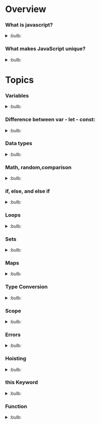 # Overview

### What is javascript?
<details>
  <summary>:bulb:</summary>
    JavaScript, often abbreviated JS, is a programming language that is one of the core technologies of the World Wide Web, alongside HTML and CSS. As of 2022, 98% of websites use JavaScript on the client side for web page behavior, often incorporating third-party libraries.
</details>

### What makes JavaScript unique?
<details>
  <summary>:bulb:</summary>
    <li>Full integration with HTML/CSS.</li>
    <li>Simple things are done simply.</li>
    <li>Supported by all major browsers and enabled by default.</li>
</details>

# Topics

### Variables
<details>
  <summary>:bulb:</summary>
  A variable is a “named storage” for data. We can use variables to store goodies, visitors, and other data.

```JS
let message;
message = 'Hello!';

alert(message); // shows the variable content
```
</details>

### Difference between var - let - const:

<details>
  <summary>:bulb:</summary>

Props | var | let | const
------------ | ------------- | ------------ | ------------
Scope | Variables declared with var are in the function scope.(var variables are only accessible in the function scope) | Variables declared as let are in the block scope (let variables are only accessible within the block they are declared) | Variables declared as const are in the block scope(const variables under the block was accessible, but when you try to access x outside that block, you will get an error)
Hoisting (Hoisting means that you can define a variable before its declaration.) | Allowed | Not allowed | Not allowed
Reassign the value | Allowed | Allowed | Not allowed 
Redeclaration of the variable | Allowed | Not allowed | Not allowed

</details>

### Data types

<details>
  <summary>:bulb:</summary>


#### <li> Strings </li>
A string (or a text string) is a series of characters like "John Doe".
Strings are written with quotes. You can use single or double quotes.

``` JS
let carName1 = "Volvo XC60";   // Using double quotes
let carName2 = 'Volvo XC60';   // Using single quotes
```
``` JS
let answer1 = "It's alright";
let answer2 = "He is called 'Johnny'";
let answer3 = "He is called Johnny"";
```
#### <li> String Methods </li>

 ``` JS
<li>Length</li>
<!DOCTYPE html>
<head>
    <meta charset="UTF-8">
    <meta http-equiv="X-UA-Compatible" content="IE=edge">
    <meta name="viewport" content="width=device-width, initial-scale=1.0">
    <title>Javascript</title>
</head>
<html>
<body>
<h1>Strings</h1>

<p>The length property returns the length of a string:</p>

<p id="demo"></p>

<script>
let text = "ABCDEFGHIJKLMNOPQRSTUVWXYZ";
document.getElementById("demo").innerHTML = text.length;
</script>

</body>
</html>

```
![image](https://user-images.githubusercontent.com/75599178/177744213-023f7ead-8ee4-4a2f-9410-03ee6c0c60f0.png)

#### <li>Extracting String Parts</li>
There are 3 methods for extracting a part of a string:

slice(start, end)
substring(start, end)
substr(start, length)

#### <li>Slice()</li>
<li>slice() extracts a part of a string and returns the extracted part in a new string.</li>
<li>The method takes 2 parameters: the start position, and the end position (end not included).</li>

``` JS
<!DOCTYPE html>
<html>
<body>

<h2>JavaScript String Methods</h2>

<p>The slice() method extract a part of a string
and returns the extracted parts in a new string:</p>

<p id="demo"></p>

<script>
let str = "Apple, Banana, Kiwi";
document.getElementById("demo").innerHTML = str.slice(7,13); 
</script>

</body>
</html>

```
![image](https://user-images.githubusercontent.com/75599178/177770021-8aff74be-dd26-4419-a97a-dbf074fdf994.png)

<li>If a parameter is negative, the position is counted from the end of the string.</li>

``` JS
<!DOCTYPE html>
<html>
<body>

<h2>JavaScript String Methods</h2>

<p>The slice() method extract a part of a string
and returns the extracted parts in a new string:</p>

<p id="demo"></p>

<script>
let str = "Apple, Banana, Kiwi";
document.getElementById("demo").innerHTML = str.slice(-12,-6);
</script>

</body>
</html>

```
![image](https://user-images.githubusercontent.com/75599178/177770851-47a65955-0338-4536-a1f8-948ecb6e4569.png)

<li>If you omit the second parameter, the method will slice out the rest of the string.</li>

``` JS
<!DOCTYPE html>
<html>
<body>

<h2>JavaScript String Methods</h2>

<p>The slice() method extract a part of a string
and returns the extracted parts in a new string:</p>

<p id="demo"></p>

<script>
let str = "Apple, Banana, Kiwi";
document.getElementById("demo").innerHTML = str.slice(7);
</script>

</body>
</html>

```
![image](https://user-images.githubusercontent.com/75599178/177771563-d2efacc4-49b8-4d5e-b9b7-998b51c84013.png)

#### <li>substr()</li>
<li>substr() is similar to slice().</li>
<li>The difference is that the second parameter specifies the length of the extracted part.</li>

``` JS
<!DOCTYPE html>
<html>
<body>

<h2>JavaScript String Methods</h2>

<p>The substr() method extract a part of a string
and returns the extracted parts in a new string:</p>

<p id="demo"></p>

<script>
let str = "Apple, Banana, Kiwi";
document.getElementById("demo").innerHTML = str.substr(7,6);
</script>

</body>
</html>

```
![image](https://user-images.githubusercontent.com/75599178/177947955-f1a22229-15c1-41d3-90c9-76ffa1eac2d3.png)

#### <li>Replacing String Content</li>

<li>The replace() method does not change the string it is called on.</li>
<li>The replace() method returns a new string.</li>
<li>he replace() method replaces only the first match</li>

``` JS
<!DOCTYPE html>
<html>
<body>

<h2>JavaScript String Methods</h2>

<p>Replace "Microsoft" with "W3Schools" in the paragraph below:</p>

<button onclick="myFunction()">Try it</button>

<p id="demo">Please visit Microsoft and Microsoft!</p>

<script>
function myFunction() {
  let text = document.getElementById("demo").innerHTML; 
  document.getElementById("demo").innerHTML =
  text.replace("Microsoft","W3Schools");
}
</script>

</body>
</html>

```
![image](https://user-images.githubusercontent.com/75599178/177958396-ff5fcdc8-9c28-4017-a2f5-aaa2363415d9.png)

#### <li>Converting to Upper and Lower Case</li>

<li>A string is converted to upper case with toUpperCase()</li>
<li>A string is converted to lower case with toLowerCase()</li>

``` JS
<!-- Uppercase -->
<!DOCTYPE html>
<head>
    <meta charset="UTF-8">
    <meta http-equiv="X-UA-Compatible" content="IE=edge">
    <meta name="viewport" content="width=device-width, initial-scale=1.0">
    <title>Javascript</title>
</head>
<html>
<body>
<h1>Strings</h1>

<button onclick="myFunction()">Replace it</button>

<p id="upper">Can you open chrome browser?</p>

<script>
    function myFunction(){
        let text1 = document.getElementById("upper").innerHTML;
        document.getElementById("upper").innerHTML = text1.toUpperCase()
    }

</script>

</body>
</html>

```
![image](https://user-images.githubusercontent.com/75599178/177996365-1c632f90-340c-4746-99ff-41ff006ed46f.png)

``` JS
<!-- Smallcase -->
<!DOCTYPE html>
<head>
    <meta charset="UTF-8">
    <meta http-equiv="X-UA-Compatible" content="IE=edge">
    <meta name="viewport" content="width=device-width, initial-scale=1.0">
    <title>Javascript</title>
</head>
<html>
<body>
<h1>Strings</h1>

<button onclick="myFunction()">Replace it</button>

<p id="lower">Can you open chrome browser?</p>

<script>
    function myFunction(){
        let text1 = document.getElementById("lower").innerHTML;
        document.getElementById("lower").innerHTML = text1.toLowerCase()
    }

</script>

</body>
</html>

```
![image](https://user-images.githubusercontent.com/75599178/177996633-da81fef6-74ae-4044-8977-ee59ed79a33c.png)

> Strings are immutable: Strings cannot be changed, only replaced.

#### <li>concat</li>

<li>The concat() method can be used instead of the plus operator.</li>

``` JS
<!-- concat -->
<!DOCTYPE html>
<html>
<body>

<h2>JavaScript String Methods</h2>

<p>The concat() method joins two or more strings:</p>

<p id="demo"></p>

<script>
let text1 = "Hello";
let text2 = "World!";
let text3 = text1.concat(" ",text2);
document.getElementById("demo").innerHTML = text3;
</script>

</body>
</html>

```
![image](https://user-images.githubusercontent.com/75599178/177998979-03669755-e8ff-4493-8048-874ffc3f6575.png)

#### <li>trim</li>

<li>The trim() method removes whitespace from both sides of a string.</li>

``` JS
<!-- trim -->
<!DOCTYPE html>
<html>
<body>

<h1>JavaScript Strings</h1>
<h2>The trim() Method</h2>
<p>The trim() method removes whitespace from both sides of a string.</p>

<p id="demo"></p>

<script>
let text1 = "     Hello World!     ";
let text2 = text1.trim();

document.getElementById("demo").innerHTML =
"Length text1=" + text1.length + "<br>Length2 text2=" + text2.length;
</script>

</body>
</html>

```
![image](https://user-images.githubusercontent.com/75599178/178003016-aa3add38-af2a-4120-b5ea-42968bf0b864.png)

#### String Search Methods

<h4>JavaScript Search Methods</h4>
<li>String indexOf()</li>
<li>String lastIndexOf()</li>
<li>String startsWith()</li>
<li>String endsWith()</li>

#### <li>indexOf()</li>

<li>The indexOf() method returns the index of (the position of) the first occurrence of a specified text in a string</li>

``` JS
<!-- indexOf() -->
<!DOCTYPE html>
<html>
<body>

<h2>JavaScript String Methods</h2>

<p>The indexOf() method returns the position of the first occurrence of a specified text:</p>

<p id="demo"></p>

<script>
let str = "Please locate where 'locate' occurs!";
document.getElementById("demo").innerHTML = str.indexOf("locate");
</script>

</body>
</html>


```
![image](https://user-images.githubusercontent.com/75599178/178013526-7c5219d2-2c19-4fd4-9f28-1afe1054079a.png)

#### <li>search()</li>

<li>The search() method searches a string for a specified value and returns the position of the match</li>

``` JS
<!-- search() -->
<!DOCTYPE html>
<html>
<body>

<h2>JavaScript String Methods</h2>

<p>The search() method returns the position of the first occurrence of a specified text in a string:</p>

<p id="demo"></p>

<script>
let str = "Please locate where 'locate' occurs!";
document.getElementById("demo").innerHTML = str.search("locate");
</script>

</body>
</html>

```
![image](https://user-images.githubusercontent.com/75599178/178099923-0e2e8a0e-1e0c-4e99-9a37-8deb875cda63.png)

#### <li>match()</li>

<li>The match() method searches a string for a match against a regular expression, and returns the matches, as an Array object.</li>

``` JS
<!-- match() -->
<!DOCTYPE html>
<html>
<body>

<h2>JavaScript String Search</h2>

<p>Search a string for "ain":</p>

<p id="demo"></p>

<script>
let text = "The rain in SPAIN stays mainly in the plain"; 
document.getElementById("demo").innerHTML = text.match(/ain/g);
</script>

</body>
</html>

```
![image](https://user-images.githubusercontent.com/75599178/178100530-ec38c854-a564-485c-ae67-3066589f5822.png)

#### <li>includes()</li>

<li>The includes() method searches a string for a match against a regular expression, and returns the matches, as an Array object.</li>

``` JS
<!-- includes() -->
<!DOCTYPE html>
<html>
<body>

<h2>JavaScript String Search</h2>

<p>Check if a string includes "world":</p>

<p id="demo"></p>

<p>The includes() method is not supported in Internet Explorer.</p>

<script>
let text = "Hello world, welcome to the universe.";
document.getElementById("demo").innerHTML = text.includes("world");
</script>

</body>
</html>

```
![image](https://user-images.githubusercontent.com/75599178/178100706-8fd5ac68-a782-4dbd-8df5-c48fc88acb73.png)


#### <li> Numbers </li>
JavaScript has only one type of numbers.
Numbers can be written with, or without decimals.

``` JS
let x1 = 34.00;
let x2 = 34;
let x3 = 3.14;
```
``` JS
let y = 123e5;      // 12300000
let z = 123e-5;     // 0.00123
```

#### <li> Number Methods </li>

#### <li>toString()</li>

<li>The toString() method returns a number as a string.</li>
<li>All number methods can be used on any type of numbers (literals, variables, or expressions)</li>

``` JS
<!DOCTYPE html>
<html>
<body>

<h2>JavaScript Number Methods</h2>

<p>The toString() method converts a number to a string.</p>

<p id="demo"></p>

<script>
let x = 123;
document.getElementById("demo").innerHTML =
  x.toString() + "<br>" +
   (123).toString() + "<br>" +
   (100 + 23).toString();
</script>

</body>
</html>

```
![image](https://user-images.githubusercontent.com/75599178/178102220-11728681-6117-4fb7-8dc9-b99a3e9730ce.png)

#### <li>toExponential()</li>

<li>The toString() method returns a number as a string.</li>

``` JS
<!DOCTYPE html>
<html>
<body>

<h2>JavaScript Number Methods</h2>

<p>toExponential() returns a string, with a number rounded and written using exponential notation.</p>

<p>An optional parameter defines the number of digits behind the decimal point.</p>

<p id="demo"></p>

<script>
let x = 9.656;
document.getElementById("demo").innerHTML =
  x.toExponential() + "<br>" + 
  x.toExponential(2) + "<br>" + 
  x.toExponential(4) + "<br>" + 
  x.toExponential(6);
</script>

</body>
</html>

```
![image](https://user-images.githubusercontent.com/75599178/178102409-3926e4a9-18f8-4cc0-b7b3-764f4263283d.png)

#### <li>toFixed()</li>

<li>toFixed() returns a string, with the number written with a specified number of decimals</li>

``` JS
<!DOCTYPE html>
<html>
<body>

<h2>JavaScript Number Methods</h2>

<p>The toFixed() method rounds a number to a given number of digits.</p>
<p>For working with money, toFixed(2) is perfect.</p>

<p id="demo"></p>

<script>
let x = 9.656;
document.getElementById("demo").innerHTML =
  x.toFixed(0) + "<br>" +
  x.toFixed(2) + "<br>" +
  x.toFixed(4) + "<br>" +
  x.toFixed(6);
</script>

</body>
</html>

```
![image](https://user-images.githubusercontent.com/75599178/178102453-99205a98-f117-41e6-98ac-c57570474803.png)

#### <li>Converting Variables to Numbers</li>

<li>The Number() method</li>
<li>The parseInt() method</li>
<li>The parseFloat() method</li>

![image](https://user-images.githubusercontent.com/75599178/178102559-46a11067-da95-4728-9d35-1d689dd32538.png)

#### The Number() Method
> Example 1:

``` JS
<!DOCTYPE html>
<html>
<body>

<h2>JavaScript Global Methods</h2>

<p>The Number() method converts variables to numbers:</p>

<p id="demo"></p>

<script>
document.getElementById("demo").innerHTML = 
  Number(true) + "<br>" +
  Number(false) + "<br>" +
  Number("10") + "<br>" + 
  Number("  10") + "<br>" +
  Number("10  ") + "<br>" +
  Number(" 10  ") + "<br>" +
  Number("10.33") + "<br>" + 
  Number("10,33") + "<br>" +
  Number("10 33") + "<br>" +
  Number("John");
</script>

</body>
</html>

```
![image](https://user-images.githubusercontent.com/75599178/178103960-cb631550-2780-43ec-8702-88770bef40c3.png)

#### The parseInt() Method

> Example 2:

``` JS
<!DOCTYPE html>
<html>
<body>

<h2>JavaScript Global Functions</h2>
<h2>parseInt()</h2>
<p>The global JavaScript function parseInt() converts strings to numbers:</p>

<p id="demo"></p>

<script>
document.getElementById("demo").innerHTML = 
  parseInt("-10") + "<br>" +
  parseInt("-10.33") + "<br>" +
  parseInt("10") + "<br>" +
  parseInt("10.33") + "<br>" +
  parseInt("10 6") + "<br>" +  
  parseInt("10 years") + "<br>" +  
  parseInt("years 10");  
</script>

</body>
</html>

```
![image](https://user-images.githubusercontent.com/75599178/178104645-92ed9a00-b50c-4c41-8b35-7ab7078e060c.png)

#### The parseFloat() Method

> Example 3:

``` JS
<!DOCTYPE html>
<html>
<body>

<h2>JavaScript Global Methods</h2>

<p>The parseFloat() method converts strings to numbers:</p>

<p id="demo"></p>

<script>
document.getElementById("demo").innerHTML = 
  parseFloat("10") + "<br>" +
  parseFloat("10.33") + "<br>" +
  parseFloat("10 6") + "<br>" +  
  parseFloat("10 years") + "<br>" +
  parseFloat("years 10");    
</script>

</body>
</html>

```
![image](https://user-images.githubusercontent.com/75599178/178104751-a61651d9-9dee-478f-9d6f-e7bf12d091f8.png)

#### <li> Arrays </li>
JavaScript arrays are written with square brackets.
Array items are separated by commas.

``` JS
const cars = ["Saab","Volvo","BMW"]  // cars is array
```

#### Creating an Array
``` JS
<!DOCTYPE html>
<html>
<body>

<h2>JavaScript Arrays</h2>

<p id="demo"></p>

<script>
const cars = new Array("Saab", "Volvo", "BMW");
document.getElementById("demo").innerHTML = cars;
</script>

</body>
</html>

```
![image](https://user-images.githubusercontent.com/75599178/178105722-f016911f-133b-4ff3-8efe-3293ce1651bb.png)

#### Creating an Array
``` JS
<!DOCTYPE html>
<html>
<body>

<h2>JavaScript Arrays</h2>

<p id="demo"></p>

<script>
const cars = new Array("Saab", "Volvo", "BMW");
document.getElementById("demo").innerHTML = cars;
</script>

</body>
</html>

```


#### <li> Array Methods </li>

#### toString()

``` JS
<!DOCTYPE html>
<html>
<body>

<h2>JavaScript Array Methods</h2> 
<h2>toString()</h2>
<p>The toString() method returns an array as a comma separated string:</p>

<p id="demo"></p>

<script>
const fruits = ["Banana", "Orange", "Apple", "Mango"];
document.getElementById("demo").innerHTML = fruits.toString();
</script>

</body>
</html>

```
![image](https://user-images.githubusercontent.com/75599178/178266325-14f2375c-0b47-4634-893d-155d4dbf7f93.png)

#### join()

``` JS
<!DOCTYPE html>
<html>
<body>

<h2>JavaScript Array Methods</h2> 
<h2>join()</h2> 
<p>The join() method joins array elements into a string.</p>
<p>It this example we have used " * " as a separator between the elements:</p>

<p id="demo"></p>

<script>
const fruits = ["Banana", "Orange", "Apple", "Mango"];
document.getElementById("demo").innerHTML = fruits.join(" * ");
</script>

</body>
</html>

```
![image](https://user-images.githubusercontent.com/75599178/178271178-f3015e17-d06a-4e09-acd0-a61031418fb2.png)


#### pop()

<li>Popping items out of an array, or pushing items into an array.</li>

``` JS
<!DOCTYPE html>
<html>
<body>

<h2>JavaScript Array Methods</h2>
<h2>pop()</h2>
<p>The pop() method removes the last element from an array.</p>

<p id="demo1"></p>
<p id="demo2"></p>

<script>
const fruits = ["Banana", "Orange", "Apple", "Mango"];
document.getElementById("demo1").innerHTML = fruits;
fruits.pop();
document.getElementById("demo2").innerHTML = fruits;
</script>

</body>
</html>

```
![image](https://user-images.githubusercontent.com/75599178/178267408-2f52bea2-b76b-469a-aa5a-8240cd29f871.png)

#### push()

<li>The push() method adds a new element to an array (at the end)</li>

``` JS
<!DOCTYPE html>
<html>
<body>

<h2>JavaScript Array Methods</h2> 
<h2>push()</h2>
<p>The push() method appends a new element to an array:</p>

<p id="demo1"></p>
<p id="demo2"></p>

<script>
const fruits = ["Banana", "Orange", "Apple", "Mango"];
document.getElementById("demo1").innerHTML = fruits;
fruits.push("Kiwi");
document.getElementById("demo2").innerHTML = fruits;
</script>

</body>
</html>

```
![image](https://user-images.githubusercontent.com/75599178/178274531-3563124a-77e8-4493-8613-5f991a050278.png)

#### shift()

<li>The shift() method removes the first array element and "shifts" all other elements to a lower index.</li>

``` JS
<!DOCTYPE html>
<html>
<body>

<h2>JavaScript Array Methods</h2> 
<h2>shift()</h2>
<p>The shift() method removes the first element of an array (and "shifts" the other elements to the left):</p>

<p id="demo1"></p>
<p id="demo2"></p>

<script>
const fruits = ["Banana", "Orange", "Apple", "Mango"];
document.getElementById("demo1").innerHTML = fruits;
fruits.shift();
document.getElementById("demo2").innerHTML = fruits;
</script>

</body>
</html>

```
![image](https://user-images.githubusercontent.com/75599178/178275051-5657a144-e525-4fc6-b771-48078302c22e.png)


#### unshift()

<li>The unshift() method adds a new element to an array (at the beginning), and "unshifts" older elements</li>

``` JS
<!DOCTYPE html>
<html>
<body>

<h2>JavaScript Array Methods</h2> 
<h2>unshift()</h2>
<p>The unshift() method adds new elements to the beginning of an array:</p>

<p id="demo1"></p>
<p id="demo2"></p>

<script>
const fruits = ["Banana", "Orange", "Apple", "Mango"];
document.getElementById("demo1").innerHTML = fruits;
fruits.unshift("Lemon");
document.getElementById("demo2").innerHTML = fruits;
</script>

</body>
</html>

```
![image](https://user-images.githubusercontent.com/75599178/178276283-f786b1d4-3995-4fc9-b74d-cedc2780861a.png)

#### Array length

<li>The length property provides an easy way to append new elements to an array without using the push() method.</li>

``` JS
<!DOCTYPE html>
<html>
<body>

<h2>JavaScript Array Methods</h2>
<p>The length property provides an easy way to append new elements to an array without using the push() method:</p>

<p id="demo1"></p>
<p id="demo2"></p>

<script>
const fruits = ["Banana", "Orange", "Apple", "Mango"];
document.getElementById("demo1").innerHTML = fruits;
fruits[fruits.length] = "Kiwi";
document.getElementById("demo2").innerHTML = fruits;
</script>

</body>
</html>

```
![image](https://user-images.githubusercontent.com/75599178/178277027-0c29ecaf-8b2c-4126-9d6a-1cf0f3d0b2a5.png)

#### Array delete()

<li>The length property provides an easy way to append new elements to an array without using the push() method.</li>

``` JS
<!DOCTYPE html>
<html>
<body>

<h2>JavaScript Array Methods</h2>
<p>Deleting elements leaves undefined holes in an array:</p>

<p id="demo1"></p>
<p id="demo2"></p>

<script>
const fruits = ["Banana", "Orange", "Apple", "Mango"];

document.getElementById("demo1").innerHTML =
"The first fruit is: " + fruits[0];

delete fruits[0];

document.getElementById("demo2").innerHTML =
"The first fruit is: " + fruits[0];
</script>

</body>
</html>

```
![image](https://user-images.githubusercontent.com/75599178/178277619-80c52fbb-cc6b-4141-a2b6-338089ba6ba1.png)

#### Merging (Concatenating) Arrays

<li>The concat() method creates a new array by merging (concatenating) existing arrays</li>

``` JS
<!DOCTYPE html>
<html>
<body>

<h2>JavaScript Array Methods</h2>
<h2>concat()</h2>
<p>The concat() method merges (concatenates) arrays:</p>

<p id="demo"></p>

<script>
const myGirls = ["Cecilie", "Lone"];
const myBoys = ["Emil", "Tobias", "Linus"];
const myChildren = myGirls.concat(myBoys);

document.getElementById("demo").innerHTML = myChildren;
</script>

</body>
</html>

```
![image](https://user-images.githubusercontent.com/75599178/178277933-6f6ebfd8-400e-42a6-9047-d21071ee4676.png)

#### splice()

<li>The splice() method can be used to add new items to an array</li>

``` JS
<!DOCTYPE html>
<html>
<body>

<h2>JavaScript Array Methods</h2>
<h2>splice()</h2>

<p>The splice() method adds new elements to an array, and returns an array with the deleted elements (if any):</p>

<p id="demo1"></p>
<p id="demo2"></p>
<p id="demo3"></p>

<script>
const fruits = ["Banana", "Orange", "Apple", "Mango"];
document.getElementById("demo1").innerHTML = "Original Array:<br> " + fruits;
let removed = fruits.splice(2, 2, "Lemon", "Kiwi"); 
document.getElementById("demo2").innerHTML = "New Array:<br>" + fruits;
document.getElementById("demo3").innerHTML = "Removed Items:<br> " + removed; 
</script>

</body>
</html>

```
![image](https://user-images.githubusercontent.com/75599178/178326065-c44bb714-b222-42ab-b192-cbe094b65bad.png)

![image](https://user-images.githubusercontent.com/75599178/178325956-0a438e94-76d6-4561-87ff-98e92aeeb1b5.png)

#### slice()

<li>The slice() method slices out a piece of an array into a new array.</li>

``` JS
<!DOCTYPE html>
<html>
<body>

<h2>JavaScript Array Methods</h2>
<h2>slice()</h2>
<p>This example slices out a part of an array starting from array element 1 ("Orange"):</p>

<p id="demo"></p>

<script>
const fruits = ["Banana", "Orange", "Lemon", "Apple", "Mango"];
const citrus = fruits.slice(1);
document.getElementById("demo").innerHTML = fruits + "<br><br>" + citrus;
</script>

</body>
</html>

```
![image](https://user-images.githubusercontent.com/75599178/178326337-e214e5d4-2927-4232-97d8-31d11d611929.png)

#### sort()

<li>The sort() method sorts an array alphabetically</li>

``` JS
<!DOCTYPE html>
<html>
<body>

<h2>JavaScript Array Sort</h2>
<p>The sort() method sorts an array alphabetically:</p>

<p id="demo1"></p>
<p id="demo2"></p>

<script>
const fruits = ["Banana", "Orange", "Apple", "Mango"];
document.getElementById("demo1").innerHTML = fruits;

fruits.sort();
document.getElementById("demo2").innerHTML = fruits;
</script>

</body>
</html>

```
![image](https://user-images.githubusercontent.com/75599178/178327234-c87a6f44-410a-4aea-942e-cfc66178f4f5.png)

#### reverse()

<li>The reverse() method reverses the elements in an array.</li>

``` JS
<!DOCTYPE html>
<html>
<body>

<h2>JavaScript Array Sort Reverse</h2>

<p>The reverse() method reverses the elements in an array.</p>
<p>By combining sort() and reverse() you can sort an array in descending order:</p>

<p id="demo1"></p>
<p id="demo2"></p>

<script>
// Create and display an array:
const fruits = ["Banana", "Orange", "Apple", "Mango"];
document.getElementById("demo1").innerHTML = fruits;

// First sort the array
fruits.sort();

// Then reverse it:
fruits.reverse();

document.getElementById("demo2").innerHTML = fruits;
</script>

</body>
</html>


```
![image](https://user-images.githubusercontent.com/75599178/179484922-7ffe146f-d4b9-4375-9b73-219f4d3e5063.png)

#### Numeric Sort

<li>Ascending order</li>

``` JS
<!DOCTYPE html>
<html>
<body>

<h2>JavaScript Array Sort</h2>
<p>Sort the array in ascending order:</p>

<p id="demo1"></p>
<p id="demo2"></p>

<script>
const points = [40, 100, 1, 5, 25, 10];
document.getElementById("demo1").innerHTML = points;  

points.sort(function(a, b){return a - b});
document.getElementById("demo2").innerHTML = points;
</script>

</body>
</html>

```
![image](https://user-images.githubusercontent.com/75599178/178328161-6a60d477-c121-4837-8edd-b4779be5b2ba.png)

#### Numeric Sort

<li>Desscending order</li>

``` JS
<!DOCTYPE html>
<html>
<body>

<h2>JavaScript Array Sort</h2>
<p>Sort the array in descending order:</p>

<p id="demo1"></p>
<p id="demo2"></p>

<script>
const points = [40, 100, 1, 5, 25, 10];
document.getElementById("demo1").innerHTML = points;

points.sort(function(a, b){return b - a});
document.getElementById("demo2").innerHTML = points;
</script>

</body>
</html>

```
![image](https://user-images.githubusercontent.com/75599178/178328666-75b9f8ba-8574-4178-96e2-8da48a3c9925.png)

#### Sorting an Array in Random Order

<li>Sorting an Array in Random Order</li>

``` JS
<!DOCTYPE html>
<html>
<body>

<h2>JavaScript Array Sort</h2>
<p>Click the button (again and again) to sort the array in random order.</p>

<button onclick="myFunction()">Try it</button>
<p id="demo"></p>

<script>
const points = [40, 100, 1, 5, 25, 10];
document.getElementById("demo").innerHTML = points;  

function myFunction() {
  points.sort(function(a, b){return 0.5 - Math.random()});
  document.getElementById("demo").innerHTML = points;
}
</script>

</body>
</html>

```
![image](https://user-images.githubusercontent.com/75599178/178328937-19b7086b-4cf8-4682-ae15-34932cf68236.png)

#### <li>Date and Time</li>

#### <li>JavaScript new Date()</li>

``` JS
<!DOCTYPE html>
<html>
<body>

<h2>JavaScript new Date()</h2>
<p>Using new Date(milliseconds), creates a new date object as January 1, 1970, 00:00:00 Universal Time (UTC) plus the milliseconds:</p>

<p id="demo"></p>

<script>
const d = new Date();
document.getElementById("demo").innerHTML = d;
</script>

</body>
</html>

```
![image](https://user-images.githubusercontent.com/75599178/178442188-a0daf489-bdc2-4307-825f-8966b86ad697.png)

#### <li>JavaScript toString()</li>

``` JS
<!DOCTYPE html>
<html>
<body>

<h2>JavaScript toString()</h2>
<p>The toString() method converts a date to a string:</p>

<p id="demo"></p>

<script>
const d = new Date();
document.getElementById("demo").innerHTML = d.toString();
</script>

</body>
</html>

```
![image](https://user-images.githubusercontent.com/75599178/178443069-2d958c2e-6d59-43b7-98d9-0115f1407e49.png)

#### <li>JavaScript toUTCString()</li>

``` JS
<!DOCTYPE html>
<html>
<body>

<h2>JavaScript Date()</h2>
<p>The toUTCString() method converts a date to a UTC string (a date display standard):</p>

<p id="demo"></p>

<script>
const d = new Date();
document.getElementById("demo").innerHTML = d.toUTCString();
</script>

</body>
</html>

```
![image](https://user-images.githubusercontent.com/75599178/178443297-fa37efa5-ce60-4275-8f9e-cc57bf55e980.png)

#### <li>JavaScript toUTCString()</li>

``` JS
<!DOCTYPE html>
<html>
<body>

<h2>JavaScript toDateString()</h2>
<p>The toDateString() method converts a date to a date string:</p>

<p id="demo"></p>

<script>
const d = new Date();
document.getElementById("demo").innerHTML = d.toDateString();
</script>

</body>
</html>

```
![image](https://user-images.githubusercontent.com/75599178/178443456-7f362eb0-5fba-4d8c-b234-6ddbe826cf95.png)

#### <li>JavaScript toUTCString()</li>

``` JS
<!DOCTYPE html>
<html>
<body>

<h2>JavaScript toISOString()</h2>
<p>The toISOString() method converts a date to a date string, using the ISO standard format:</p>

<p id="demo"></p>

<script>
const d = new Date();
document.getElementById("demo").innerHTML = d.toISOString();
</script>

</body>
</html>

```
![image](https://user-images.githubusercontent.com/75599178/178443597-c88d020c-e663-48ab-8c0d-07beb2fe7c64.png)

#### <li>Booleans</li>

![image](https://user-images.githubusercontent.com/75599178/178444096-e3503e47-bf3b-49bf-97e1-9fb5b040c1fb.png)

``` JS
<!DOCTYPE html>
<html>
<body>

<h2>JavaScript Booleans</h2>
<p id="demo"></p>

<script>
document.getElementById("demo").innerHTML =
"100 is " + Boolean(100) + "<br>" +
"3.14 is " + Boolean(3.14) + "<br>" +
"-15 is " + Boolean(-15) + "<br>" +
"Any (not empty) string is " + Boolean("Hello") + "<br>" +
"Even the string 'false' is " + Boolean('false') + "<br>" +
"Any expression (except zero) is " + Boolean(1 + 7 + 3.14);
</script>

</body>
</html>

```
![image](https://user-images.githubusercontent.com/75599178/178444404-95b5a775-6b71-4d5d-bd33-6d324deb01ab.png)

</details>

### Math, random,comparison

<details>
  <summary>:bulb:</summary>


### Math

> The Math object is static.

``` JS
<!DOCTYPE html>
<html>
<body>

<h2>JavaScript Math Constants</h2>

<p id="demo"></p>

<script>
document.getElementById("demo").innerHTML = 
"<p><b>Math.E:</b> " + Math.E + "</p>" +
"<p><b>Math.PI:</b> " + Math.PI + "</p>" +
"<p><b>Math.SQRT2:</b> " + Math.SQRT2 + "</p>" +
"<p><b>Math.SQRT1_2:</b> " + Math.SQRT1_2 + "</p>" +
"<p><b>Math.LN2:</b> " + Math.LN2 + "</p>" +
"<p><b>Math.LN10:</b> " + Math.LN10 + "</p>" +
"<p><b>Math.LOG2E:</b> " + Math.LOG2E + "</p>" +
"<p><b>Math.Log10E:</b> " + Math.LOG10E + "</p>";
</script>

</body>
</html>

```
![image](https://user-images.githubusercontent.com/75599178/178453331-600e8e25-e3d4-4bf6-a340-c75d16b04058.png)

#### <li>Math</li>

> The Math object is static.

``` JS
<!DOCTYPE html>
<html>
<body>

<h2>JavaScript Math.ceil()</h2>

<p>Math.round(x) returns the value of x rounded to its nearest integer:</p>
<p>Math.ceil() rounds a number <strong>up</strong> to its nearest integer:</p>
<p>Math.floor(x) returns the value of x rounded <strong>down</strong> to its nearest integer:</p>
<p>Math.trunc(x) returns the integer part of x:</p>
<p>Math.random() returns a random number between 0 and 1:</p>
<p>Math.min() returns the lowest value in a list of arguments:</p>
<p>Math.abs(x) returns the absolute (positive) value of x:</p>
<p>Math.sqrt(x) returns the square root of x:</p>
<p>Math.pow(x,y) returns the value of x to the power of y:</p>

<p id="demo_1"></p>
<p id="demo_2"></p>
<p id="demo_3"></p>
<p id="demo_4"></p>
<p id="demo_5"></p>
<p id="demo_6"></p>
<p id="demo_7"></p>
<p id="demo_8"></p>


<script>
document.getElementById("demo_1").innerHTML = Math.round(4.4);
document.getElementById("demo_2").innerHTML = Math.ceil(4.4);
document.getElementById("demo_3").innerHTML = Math.floor(4.7);
document.getElementById("demo_4").innerHTML = Math.trunc(4.7);
document.getElementById("demo_5").innerHTML = Math.min(0, 150, 30, 20, -8, -200);
document.getElementById("demo_6").innerHTML = Math.abs(-4.7);
document.getElementById("demo_7").innerHTML = Math.sqrt(64);
document.getElementById("demo_8").innerHTML = Math.pow(8,2);
</script>

</body>
</html>

```
![image](https://user-images.githubusercontent.com/75599178/178455359-62defeb7-1dc0-47b8-84c3-ad3b4ecbb9cf.png)


</details>

### if, else, and else if

<details>
  <summary>:bulb:</summary>

![image](https://user-images.githubusercontent.com/75599178/178487683-5ee72db5-1e41-407e-9ee3-467c6b8f4226.png)

#### Syntax

``` JS
if (condition1) {
  //  block of code to be executed if condition1 is true
} else if (condition2) {
  //  block of code to be executed if the condition1 is false and condition2 is true
} else {
  //  block of code to be executed if the condition1 is false and condition2 is false
}

```
#### Example:-

``` JS
<!DOCTYPE html>
<html>
<body>

<h2>JavaScript if .. else</h2>

<p>A time-based greeting:</p>

<p id="demo"></p>

<script>
const time = new Date().getHours();
let greeting;
if (time < 10) {
  greeting = "Good morning";
} else if (time < 20) {
  greeting = "Good day";
} else {
  greeting = "Good evening";
}
document.getElementById("demo").innerHTML = greeting;
</script>

</body>
</html>

```
![image](https://user-images.githubusercontent.com/75599178/178488628-35419b90-201f-4870-8c8c-72f78d5de6f6.png)

#### Switch 

##### Syntax

``` JS
switch(expression) {
  case x:
    // code block
    break;
  case y:
    // code block
    break;
  default:
    // code block
}

```
![image](https://user-images.githubusercontent.com/75599178/178489544-00327d83-0acc-496d-a2f9-fe196c1da97c.png)

#### Example

``` JS
<!DOCTYPE html>
<html>
<body>

<h2>JavaScript switch</h2>

<p id="demo"></p>

<script>
let day;
switch (new Date().getDay()) {
  case 0:
    day = "Sunday";
    break;
  case 1:
    day = "Monday";
    break;
  case 2:
    day = "Tuesday";
    break;
  case 3:
    day = "Wednesday";
    break;
  case 4:
    day = "Thursday";
    break;
  case 5:
    day = "Friday";
    break;
  case  6:
    day = "Saturday";
}
document.getElementById("demo").innerHTML = "Today is " + day;
</script>

</body>
</html>

```
![image](https://user-images.githubusercontent.com/75599178/178489776-ba103df6-6006-40de-bf4c-dbfbedb42c11.png)

#### the break keyword

> When JavaScript reaches a break keyword, it breaks out of the switch block.

> This will stop the execution inside the switch block.

> It is not necessary to break the last case in a switch block. The block breaks (ends) there anyway.

#### The default Keyword

> he default keyword specifies the code to run if there is no case match.

``` JS
<!DOCTYPE html>
<html>
<body>

<h2>JavaScript switch</h2>

<p id="demo"></p>

<script>
let text;
switch (new Date().getDay()) {
  case 6:
    text = "Today is Saturday";
    break;
  case 0:
    text = "Today is Sunday";
    break;
  default:
    text = "Looking forward to the Weekend";
}
document.getElementById("demo").innerHTML = text;
</script>

</body>
</html>

```
![image](https://user-images.githubusercontent.com/75599178/178491144-6c4d1ab2-e8e6-4b2e-b0d3-b51c0300471d.png)

#### Strict Comparison

> Switch cases use strict comparison (===).

``` JS
<!DOCTYPE html>
<html>
<body>

<h2>JavaScript switch</h2>

<p id="demo"></p>

<script>
<!DOCTYPE html>
<html>
<body>

<h2>JavaScript switch</h2>

<p id="demo"></p>

<script>
let x = "0";

switch (x) {
  case 0:
    text = "Off";
    break;
  case 1:
    text = "On";
    break;
  default:
    text = "No value found";
}
document.getElementById("demo").innerHTML = text;
</script>

</body>
</html>

```
![image](https://user-images.githubusercontent.com/75599178/178491558-a8078e77-48fa-4a91-b2a9-3d1a46b3f3ff.png)

</details>

### Loops

<details>
  <summary>:bulb:</summary>
<li>Loops can execute a block of code a number of times.</li>

![image](https://user-images.githubusercontent.com/75599178/178744644-f0f7d302-a9a8-49bb-b018-93fbce6680f3.png)

#### The For Loop

#### <li>Syntax</li>

``` JS
for (statement 1; statement 2; statement 3) {
  // code block to be executed
}
```
**Statement 1** is executed (one time) before the execution of the code block.<br>
**Statement 2**defines the condition for executing the code block.<br>
**Statement 3** is executed (every time) after the code block has been executed.<br>

#### <li>Example</li>

``` JS
<!DOCTYPE html>
<html>
<body>

<h2>JavaScript For Loop</h2>

<p id="demo"></p>

<script>
let text = "";

for (let i = 0; i < 5; i++) {
  text += "The number is " + i + "<br>";
}

document.getElementById("demo").innerHTML = text;
</script>

</body>
</html>

```
![image](https://user-images.githubusercontent.com/75599178/178748468-654e08b3-37f4-464e-b8a6-1cc691ead3a1.png)

#### The For In Loop
#### <li>Syntax</li>

``` JS
for (key in object) {
  // code block to be executed
}
```
#### Example
``` JS

<!DOCTYPE html>
<html>
<body>

<h2>JavaScript For In Loop</h2>
<p>The for in statement loops through the properties of an object:</p>

<p id="demo"></p>

<script>
const person = {fname:"John", lname:"Doe", age:25}; 

let txt = "";
for (let x in person) {
  txt += person[x] + " ";
}

document.getElementById("demo").innerHTML = txt;
</script>

</body>
</html>
```
![image](https://user-images.githubusercontent.com/75599178/178794759-9a13da85-7629-45bc-ba08-967cb3c37c7e.png)

Example Explanation:<br>
![image](https://user-images.githubusercontent.com/75599178/178794861-742f95a6-d619-45f1-974a-3131842f7fff.png)

#### For In Over Arrays
#### <li>Syntax</li>

``` JS
for (variable in array) {
  code
}
```
#### Example

``` JS

<!DOCTYPE html>
<html>
<body>

<h2>JavaScript For In</h2>
<p>The for in statement can loops over array values:</p>

<p id="demo"></p>

<script>
const numbers = [45, 4, 9, 16, 25];

let txt = "";
for (let x in numbers) {
  txt += numbers[x] + "<br>"; 
}

document.getElementById("demo").innerHTML = txt;
</script>

</body>
</html>

```
![image](https://user-images.githubusercontent.com/75599178/178795213-e7e356ee-d4b8-482a-be7d-1b5653a29ab5.png)

> It is better to use a for loop, a for of loop, or Array.forEach() when the order is important.

#### Array.forEach()
#### <li>Syntax</li>

``` JS
for (variable in array) {
  code
}
```
#### Example

``` JS
<!DOCTYPE html>
<html>
<body>

<h2>JavaScript Array.forEach()</h2>
<p>Calls a function once for each array element.</p>

<p id="demo"></p>

<script>
const numbers = [45, 4, 9, 16, 25];

let txt = "";
numbers.forEach(myFunction);
document.getElementById("demo").innerHTML = txt;

function myFunction(value) {
  txt += value + "<br>"; 
}
</script>

</body>
</html>

```
![image](https://user-images.githubusercontent.com/75599178/178795612-cc3a75ff-45a6-4e60-8963-3fd827ab968e.png)

#### The While Loop
> Loops can execute a block of code as long as a specified condition is true.

#### <li>Syntax</li>

``` JS
while (condition) {
  // code block to be executed
}
```
#### Example

``` JS
<!DOCTYPE html>
<html>
<body>

<h2>JavaScript While Loop</h2>

<p id="demo"></p>

<script>
let text = "";
let i = 0;
while (i < 10) {
  text += "<br>The number is " + i;
  i++;
}
document.getElementById("demo").innerHTML = text;
</script>

</body>
</html>

```
![image](https://user-images.githubusercontent.com/75599178/178796184-436ae138-7891-4048-8c43-9cf916512686.png)

#### The Do While Loop
#### <li>Syntax</li>

``` JS
do {
  // code block to be executed
}
while (condition);
```
#### Example
> The loop will always be executed at least once, even if the condition is false, because the code block is executed before the condition is tested
``` JS
<!DOCTYPE html>
<html>
<body>

<h2>JavaScript Do While Loop</h2>

<p id="demo"></p>

<script>
let text = ""
let i = 0;

do {
  text += "<br>The number is " + i;
  i++;
}
while (i < 10);  

document.getElementById("demo").innerHTML = text;
</script>

</body>
</html>

```
![image](https://user-images.githubusercontent.com/75599178/178796541-5d0c7c13-ca88-4dc2-971c-d92890f0a1ef.png)

</details>

### Sets

<details>
  <summary>:bulb:</summary>

> A JavaScript Set is a collection of unique values.

> Each value can only occur once in a Set.

#### Essential Set Methods
![image](https://user-images.githubusercontent.com/75599178/178798670-aa0227a4-5843-405a-97eb-5c80ab42aeb4.png)

#### How to create new set
You can create a JavaScript Set by:
<li>Passing an Array to new Set()</li>
<li>Create a new Set and use add() to add values</li>
<li>Create a new Set and use add() to add variables</li>

#### <li>The new Set() Method</li>

``` JS
<!DOCTYPE html>
<html>
<body>
<h2>JavaScript Sets</h2>
<p>Create a Set from an Array:</p>

<p id="demo"></p>

<script>
// Create a Set
const letters = new Set(["a","b","c","d"]);

// Display set.size
document.getElementById("demo").innerHTML = letters.size;
</script>

</body>
</html>

```

#### <li>The add() Method</li>

``` JS
<!DOCTYPE html>
<html>
<body>
<h2>JavaScript Sets</h2>
<p>Adding equal elements to a Set:</p>

<p id="demo"></p>

<script>
// Create a Set
const letters = new Set();

// Add values to the Set
letters.add("a");
letters.add("b");
letters.add("c");
letters.add("c");
letters.add("c");
letters.add("c");
letters.add("c");
letters.add("c");

// Display set.size
document.getElementById("demo").innerHTML = letters.size;
</script>

</body>
</html>

```
![image](https://user-images.githubusercontent.com/75599178/178801261-a7daf0b2-f1c7-4c04-aa8a-0d4c0040f76f.png)

#### <li>The values() Method</li>

``` JS
<!DOCTYPE html>
<html>
<body>
<h2>JavaScript Sets</h2>
<p>Set.values() returns a Set Iterator:</p>

<p id="demo"></p>

<script>
// Create a Set
const letters = new Set(["a","b","c"]);

// Display set.size
document.getElementById("demo").innerHTML = letters.values();
</script>

</body>
</html>

```
![image](https://user-images.githubusercontent.com/75599178/178801485-97389db4-ae3a-40bd-923d-3210a206f411.png)

</details>

### Maps

<details>
  <summary>:bulb:</summary>

> A Map holds key-value pairs where the keys can be any datatype.

> A Map remembers the original insertion order of the keys.

#### Essential Set Methods
![image](https://user-images.githubusercontent.com/75599178/178803671-eedf25d9-a07d-4c9c-8a3b-18b8a1f9172e.png)

#### How to create new map
You can create a JavaScript Map by:
<li>Passing an Array to new Map()</li>
<li>Create a Map and use Map.set()</li>

#### <li>The add() Method</li>

``` JS
<!DOCTYPE html>
<html>
<body>
<h2>JavaScript Map Objects</h2>
<p>Creating a Map from an Array:</p>

<p id="demo"></p>

<script>
// Create a Map
const fruits = new Map([
  ["apples", 500],
  ["bananas", 300],
  ["oranges", 200]
]);

document.getElementById("demo").innerHTML = fruits.get("apples");
</script>

</body>
</html>

```
![image](https://user-images.githubusercontent.com/75599178/178803825-2a51f03a-f278-4a09-a44e-3efcf32aacbc.png)

#### <li>The new Map() Method</li>

``` JS
<!DOCTYPE html>
<html>
<body>
<h2>JavaScript Map Objects</h2>
<p>Creating a Map from an Array:</p>

<p id="demo"></p>

<script>
// Create a Map
const fruits = new Map([
  ["apples", 500],
  ["bananas", 300],
  ["oranges", 200]
]);

document.getElementById("demo").innerHTML = fruits.get("apples");
</script>

</body>
</html>

```
![image](https://user-images.githubusercontent.com/75599178/178950904-152c5ac6-cb64-4c69-8cc4-37f59abaff77.png)

#### <li>The set() Method</li>

``` JS
<!DOCTYPE html>
<html>
<body>
<h2>JavaScript Map Objects</h2>
<p>Using Map.set():</p>

<p id="demo"></p>

<script>
// Create a Map
const fruits = new Map();

// Set Map Values
fruits.set("apples", 500);
fruits.set("bananas", 300);
fruits.set("oranges", 200);

document.getElementById("demo").innerHTML = fruits.get("apples");
</script>

</body>
</html>

```
![image](https://user-images.githubusercontent.com/75599178/178945539-83a7c58f-40bc-40f0-b447-822229f6c5ab.png)

#### <li>The get() Method</li>

``` JS
<!DOCTYPE html>
<html>
<body>
<h2>JavaScript Map Objects</h2>
<p>Using Map.set():</p>

<p id="demo"></p>

<script>
// Create a Map
const fruits = new Map();

// Set Map Values
fruits.set("apples", 500);
fruits.set("bananas", 300);
fruits.set("oranges", 200);

document.getElementById("demo").innerHTML = fruits.get("apples");
</script>

</body>
</html>

```
![image](https://user-images.githubusercontent.com/75599178/178949601-b0d9890c-2861-42b3-8b42-b955a6274aa0.png)

#### <li>The size Property</li>

``` JS
<!DOCTYPE html>
<!DOCTYPE html>
<html>
<body>
<h2>JavaScript Maps</h2>
<p>Using Map.size:</p>

<p id="demo"></p>

<script>
// Create a Map
const fruits = new Map([
  ["apples", 500],
  ["bananas", 300],
  ["oranges", 200]
]);

document.getElementById("demo").innerHTML = fruits.size;
</script>

</body>
</html>

```
![image](https://user-images.githubusercontent.com/75599178/178949659-5c59d30e-f02f-4be3-b952-c9cdd78642e8.png)

#### <li>The delete() Method</li>

``` JS
<!DOCTYPE html>
<html>
<body>
<h2>JavaScript Maps</h2>
<p>Deleting Map elements:</p>

<p id="demo"></p>

<script>
// Create a Map
const fruits = new Map([
  ["apples", 500],
  ["bananas", 300],
  ["oranges", 200]
]);

// Delete an Element
fruits.delete("apples");

document.getElementById("demo").innerHTML = fruits.size;
</script>

</body>
</html>

```
![image](https://user-images.githubusercontent.com/75599178/178949923-d83100d2-476b-43d3-ad26-efbc7a314f0f.png)

#### <li>The has() Method</li>

``` JS
<!DOCTYPE html>
<html>
<body>
<h2>JavaScript Maps</h2>
<p>Using Map.has():</p>

<p id="demo"></p>

<script>
// Create a Map
const fruits = new Map([
  ["apples", 500],
  ["bananas", 300],
  ["oranges", 200]
]);

document.getElementById("demo").innerHTML = fruits.has("apples");
</script>

</body>
</html>

```
![image](https://user-images.githubusercontent.com/75599178/178950395-21d5f178-0a57-4c56-8960-1522a7db5923.png)

</details>

### Type Conversion

<details>
  <summary>:bulb:</summary>

#### <li>Converting Strings to Numbers</li>

``` JS
<!DOCTYPE html>
<html>
<body>

<h2>The JavaScript typeof Operator</h2>

<p>Strings to number conversion</p>

<p id="demo_1"></p>
<p id="demo_2"></p>
<p id="demo_3"></p>
<p id="demo_4"></p>

<script>
document.getElementById("demo_1").innerHTML = Number("3.14");
document.getElementById("demo_2").innerHTML = Number(" ");
document.getElementById("demo_3").innerHTML = Number("");
document.getElementById("demo_4").innerHTML = Number("99 88");
</script>

</body>
</html>

```
![image](https://user-images.githubusercontent.com/75599178/178977740-728cfceb-3362-47c9-ac6c-e955e3a2ba2a.png)

#### <li>Converting Numbers to Strings</li>
``` JS
<!DOCTYPE html>
<html>
<body>

<h2>JavaScript Number Methods</h2>

<p>The toString() method converts a number to a string.</p>

<p id="demo"></p>

<script>
let x = 123;
document.getElementById("demo").innerHTML =
  x.toString() + "<br>" +
   (123).toString() + "<br>" +
   (100 + 23).toString();
</script>

</body>
</html>

```
![image](https://user-images.githubusercontent.com/75599178/178977970-d8c5ba11-34dd-47a9-8d50-cb63fc8b4c18.png)

#### <li>Converting Dates to Numbers</li>

``` JS
<!DOCTYPE html>
<html lang="en">
<head>
    <meta charset="UTF-8">
    <meta http-equiv="X-UA-Compatible" content="IE=edge">
    <meta name="viewport" content="width=device-width, initial-scale=1.0">
    <title>Date to number</title>
</head>
<body>
    <p id="demo"></p>
    <script>
        d = new Date()
        document.getElementById("demo").innerHTML = d.getTime()
    </script>
</body>
</html>
```
![image](https://user-images.githubusercontent.com/75599178/178978293-8738e6cd-723a-4da2-81cd-ca594ffb96f8.png)

#### <li>Converting Dates to Strings</li>

``` JS
<!DOCTYPE html>
<html lang="en">
<head>
    <meta charset="UTF-8">
    <meta http-equiv="X-UA-Compatible" content="IE=edge">
    <meta name="viewport" content="width=device-width, initial-scale=1.0">
    <title>Date to number</title>
</head>
<body>
    <p id="demo"></p>
    <script>
        d = new Date()
        document.getElementById("demo").innerHTML = d.toString()
    </script>
</body>
</html>
```
![image](https://user-images.githubusercontent.com/75599178/178978744-4684444a-1c39-4a2a-a163-bbac5a8d5851.png)
![image](https://user-images.githubusercontent.com/75599178/178978799-9c38e0ec-c172-4a83-a75a-fce7a35d53d5.png)

#### <li>Converting Booleans to Numbers and Booleans to strings</li>

``` JS
<!DOCTYPE html>
<html lang="en">
<head>
    <meta charset="UTF-8">
    <meta http-equiv="X-UA-Compatible" content="IE=edge">
    <meta name="viewport" content="width=device-width, initial-scale=1.0">
    <title>Bools to Number & Bools to strings</title>
</head>
<body>
    <p id="demo_1"></p>
    <p id="demo_2"></p>
    <script>
        
        document.getElementById("demo_1").innerHTML = Number(true)
        document.getElementById("demo_2").innerHTML = false.toString()
    </script>
</body>
</html>

```
![image](https://user-images.githubusercontent.com/75599178/178979861-f652de15-f7d6-40c8-b6a1-6de9dc61f493.png)

</details>

### Scope

<details>
  <summary>:bulb:</summary>
JavaScript has 3 types of scope:
<li>Block scope</li>
<li>Function scope</li>
<li>Global scope</li>

#### <li>Block Scope</li>

> The block scope restricts a variable's access to the block in which it is declared.

![image](https://user-images.githubusercontent.com/75599178/179144507-7c387b3f-e67a-472c-a9c0-645b8591f863.png)

Variables declared with the var keyword can NOT have block scope.

Variables declared inside a { } block can be accessed from outside the block.

![image](https://user-images.githubusercontent.com/75599178/179144578-965e333d-a12e-4316-a977-162324c42e1a.png)

#### <li>local Scope</li>
> Variables declared within a JavaScript function, become LOCAL to the function.

``` JS
<!DOCTYPE html>
<html>
<body>

<h2>JavaScript Scope</h2>

<p><b>carName</b> is undefined outside myFunction():</p>

<p id="demo1"></p>

<p id="demo2"></p>

<script>
myFunction();

function myFunction() {
  let carName = "Volvo";
  document.getElementById("demo1").innerHTML = typeof carName + " " + carName;
}

document.getElementById("demo2").innerHTML = typeof carName;
</script>

</body>
</html>

```
![image](https://user-images.githubusercontent.com/75599178/179147067-76d20a12-2729-4b18-aa7a-59322e20895f.png)

#### <li>Function Scope</li>

> Variables declared with var, let and const are quite similar when declared inside a function.They all have Function Scope.

![image](https://user-images.githubusercontent.com/75599178/179147340-a5249d6a-799a-45f1-81d6-13f5995d7c88.png)
![image](https://user-images.githubusercontent.com/75599178/179147371-a75c99cf-7552-42ce-b849-1855acfdf0c0.png)
![image](https://user-images.githubusercontent.com/75599178/179147423-df8c9a64-71c3-47b7-8350-6167db974dac.png)

#### <li>Global Scope</li>

Variables declared Globally (outside any function) have Global Scope.<br>
  
Global variables can be accessed from anywhere in a JavaScript program.<br>
  
Variables declared with var, let and const are quite similar when declared outside a block.<br>
  
They all have Global Scope
> var x = 2;       // Global scope <br> <br> let x = 2;       // Global scope <br> <br> const x = 2;       // Global scope
</details>

### Errors

<details>
  <summary>:bulb:</summary>

#### Throw, and Try...Catch...Finally

> The try statement defines a code block to run (to try).<br>
The catch statement defines a code block to handle any error.<br>
The finally statement defines a code block to run regardless of the result.<br>
The throw statement defines a custom error.

> Errors can be coding errors made by the programmer, errors due to wrong input, and other unforeseeable things.

#### JavaScript try and catch

``` JS
try {
  Block of code to try
}
catch(err) {
  Block of code to handle errors
}
```
#### Example 

``` JS
<!DOCTYPE html>
<html>
<body>

<h2>JavaScript Error Handling</h2>

<p>How to use <b>catch</b> to display an error.</p>

<p id="demo"></p>

<script>
try {
  adddlert("Welcome guest!");
}
catch(err) {
  document.getElementById("demo").innerHTML = err.message;
}
</script>

</body>
</html>

```
![image](https://user-images.githubusercontent.com/75599178/179418139-03d99032-7c1d-4333-97e3-ab2dd569a4ad.png)

#### The finally Statement

> The finally statement lets you execute code, after try and catch, regardless of the result.

``` JS
try {
  Block of code to try
}
catch(err) {
  Block of code to handle errors
}
finally {
  Block of code to be executed regardless of the try / catch result
}
```
#### Example

``` JS
<!DOCTYPE html>
<html>
<body>

<h2>JavaScript try catch, finally</h2>

<script>
function get() {
  try {
    console.log("Inside try");
    throw new Error("Return error");
    return 10;
  } catch(e){
    console.log("Inside catch");
    return 20
  } finally{
    console.log("Inside finally");
    return 30;
  }
  
  console.log("Outside try...catch...finally");
  return 40;
}

console.log("The value is ", get());
</script>

</body>
</html>
```
![image](https://user-images.githubusercontent.com/75599178/179418451-2bae59de-28e4-4336-9d7f-3e90f90f2dfb.png)

#### Error Name Values
![image](https://user-images.githubusercontent.com/75599178/179418506-f7e2e90d-fb7a-4cf1-bfc8-7432ace8326d.png)

#### Error Name Values
#### <li> Range Error</li>

> A RangeError is thrown if you use a number that is outside the range of legal values.

**Example**

``` JS
<!DOCTYPE html>
<html>
<body>

<h2>JavaScript Errors</h2>

<p>You cannot set the number of significant digits of a number to 500:</p>

<p id="demo">

<script>
let num = 1;
try {
  num.toPrecision(500);
}
catch(err) {
  document.getElementById("demo").innerHTML = err.name;
}
</script>

</body>
</html>

```
![image](https://user-images.githubusercontent.com/75599178/179418660-188cb5f4-14b1-45d8-8bea-d97502edfa49.png)

#### <li>Reference Error</li>

> A ReferenceError is thrown if you use (reference) a variable that has not been declared.

**Example**

``` JS
<!DOCTYPE html>
<html>
<body>

<h2>JavaScript Errors</h2>

<p>You cannot use the value of a non-existing variable:</p>

<p id="demo"></p>

<script>
let x = 5;
try {
  x = y + 1;
}
catch(err) {
  document.getElementById("demo").innerHTML = err.name;
}
</script>

</body>
</html>

```
![image](https://user-images.githubusercontent.com/75599178/179418748-dc51e416-9b07-4f01-9e4f-4427f9635dae.png)

#### <li>Syntax Error</li>

> A SyntaxError is thrown if you try to evaluate code with a syntax error..

**Example**

``` JS
<!DOCTYPE html>
<html>
<body>

<h2>JavaScript Errors</h2>

<p>You cannot evaluate code that contains a syntax error:</p>

<p id="demo"></p>

<script>
try {
  eval("alert('Hello)");
}
catch(err) {
  document.getElementById("demo").innerHTML = err.name;
}
</script>

</body>
</html>

```
![image](https://user-images.githubusercontent.com/75599178/179419051-e4df82b1-bb26-454a-b307-66eba6f01f76.png)

#### <li>Type Error</li>

> A TypeError is thrown if you use a value that is outside the range of expected types.

**Example**

``` JS
<!DOCTYPE html>
<html>
<body>

<h2>JavaScript Errors</h2>

<p>You cannot convert a number to upper case:</p>

<p id="demo"></p>

<script>
let num = 1;
try {
  num.toUpperCase();
}
catch(err) {
  document.getElementById("demo").innerHTML = err.name;
}
</script>

</body>
</html>

```
![image](https://user-images.githubusercontent.com/75599178/179419155-b36b5527-ebd2-4638-9976-347693e4ce41.png)

#### <li>URI (Uniform Resource Identifier) Error</li>

> A URIError is thrown if you use illegal characters in a URI function.

**Example**

``` JS
<!DOCTYPE html>
<html>
<body>

<h2>JavaScript Errors</h2>

<p>Some characters cannot be decoded with decodeURI():</p>

<p id="demo"></p>

<script>
try {
  decodeURI("%%%");
}
catch(err) {
  document.getElementById("demo").innerHTML = err.name;
}
</script>

</body>
</html>

```
![image](https://user-images.githubusercontent.com/75599178/179419212-5778fe2f-e791-49b1-913e-35644ec0b171.png)

</details>

### Hoisting

<details>
  <summary>:bulb:</summary>

> Hoisting is the default behaviour of moving all the declarations at the top of the code before the code execution. <br> Declaration -> Initialisation/Agreement -> Usage

**Example**

``` JS
<!DOCTYPE html>
<html>
<body>

<p id="demo"></p>

<script>
var x; // Declare x
x = 5; // Assign 5 to x

elem = document.getElementById("demo"); // Find an element 
elem.innerHTML = x;           // Display x in the element
</script>

</body>
</html> 

``` 
![image](https://user-images.githubusercontent.com/75599178/179448533-a85307c1-196f-4e59-8bf4-03d5f9f45b4e.png)
  
**The let and const Keywords**

``` JS
<!DOCTYPE html>
<html>
<body>

<h2>JavaScript Hoisting</h2>
<p>With <b>let</b>, you cannot use a variable before it is declared.</p>
<p id="demo"></p>

<script>
try {
  carName = "Saab";
  let carName = "Volvo";
}
catch(err) {
  document.getElementById("demo").innerHTML = err;
}
</script>

</body>
</html>

```
![image](https://user-images.githubusercontent.com/75599178/179449353-1095b809-7361-4467-8915-4857344a2d96.png)

``` JS
<!DOCTYPE html>
<html>
<body>

<h2>JavaScript Hoisting</h2>

<p>With <b>const</b>, you cannot use a variable before it is declared.</p>
<p>Try to remove the //.</p>

<p id="demo"></p>

<script>
carName = "Volvo";
//const carName;
document.getElementById("demo").innerHTML = carName;
</script>

</body>
</html>

```
![image](https://user-images.githubusercontent.com/75599178/179449390-e9ed5092-49e5-4960-a956-ab41b2ad655d.png)
![image](https://user-images.githubusercontent.com/75599178/179449428-feb20081-016c-4626-8f38-a66be6c667ca.png)

</details>  
 

### this Keyword

<details>
  <summary>:bulb:</summary>  

#### What is **this**?  
<li>In JavaScript, the this keyword refers to an object.</li>
<li>Which object depends on how this is being invoked (used or called).</li>

![image](https://user-images.githubusercontent.com/75599178/179461499-22a16619-c940-478a-8d75-087eb8ccef26.png)

#### <li>this in a Method</li>

``` JS
<!DOCTYPE html>
<html>
<body>

<h1>The JavaScript <i>this</i> Keyword</h1>
<p>In this example, <b>this</b> refers to the <b>person</b> object.</p>
<p>Because <b>fullName</b> is a method of the person object.</p>

<p id="demo"></p>

<script>
// Create an object:
const person = {
  firstName: "John",
  lastName: "Doe",
  id: 5566,
  fullName : function() {
    return this.firstName + " " + this.lastName;
  }
};

// Display data from the object:
document.getElementById("demo").innerHTML = person.fullName();
</script>

</body>
</html>

```
![image](https://user-images.githubusercontent.com/75599178/179463005-9ad85d5c-9df0-4c79-b1c3-fa824bea277f.png)

#### <li>this Alone</li>

``` JS
<!DOCTYPE html>
<html>
<body>

<h1>The JavaScript <i>this</i> Keyword</h1>

<p>In this example, <b>this</b> refers to the window object:</p>

<p id="demo"></p>

<script>
let x = this;
document.getElementById("demo").innerHTML = x;
</script>

</body>
</html>

```
![image](https://user-images.githubusercontent.com/75599178/179463201-250b86d7-27d6-4991-a6fe-9678b32c363e.png)

#### <li>this in a Function (Default)</li>

> In a function, the global object is the default binding for this. <br> In a browser window the global object is [object Window]

``` JS
<!DOCTYPE html>
<html>
<body>

<h1>The JavaScript <i>this</i> Keyword</h1>

<p>In a function, by default, <b>this</b> refers to the global object.</p>

<p>Strict mode does not allow default binding, so <b>this</b> is:</p>
<p id="demo"></p>

<script>
"use strict";
document.getElementById("demo").innerHTML = myFunction();

function myFunction() {
  return this;
}
</script>

</body>
</html>

```
![image](https://user-images.githubusercontent.com/75599178/179483130-193cfeb3-ffd9-4a05-a210-2b78a99a1928.png)

#### <li>this in a Function (Strict)</li>

> JavaScript strict mode does not allow default binding. <br> So, when used in a function, in strict mode, this is undefined.

``` JS
<!DOCTYPE html>
<html>
<body>

<h1>The JavaScript <i>this</i> Keyword</h1>

<p>In a function, by default, <b>this</b> refers to the global object.</p>

<p>Strict mode does not allow default binding, so <b>this</b> is:</p>
<p id="demo"></p>

<script>
"use strict";
document.getElementById("demo").innerHTML = myFunction();

function myFunction() {
  return this;
}
</script>

</body>
</html>

```
![image](https://user-images.githubusercontent.com/75599178/179483524-ec4334ff-5635-42cb-bc06-6d4540bac42f.png)


#### <li>this in Event Handlers</li>

> In HTML event handlers, this refers to the HTML element that received the event.

``` JS
<!DOCTYPE html>
<html>
<body>

<h1>The JavaScript <i>this</i> Keyword</h1>

<button onclick="this.style.display='none'">Click to Remove Me!</button>

</body>
</html>

```
![image](https://user-images.githubusercontent.com/75599178/179483831-47a7e869-d582-4050-b9df-b3693d1102ed.png)

#### <li>Function Borrowing</li>

> With the bind() method, an object can borrow a method from another object.

``` JS
<!DOCTYPE html>
<html>
<body>

<h1>JavaScript Function bind()</h1>

<p>This example creates 2 objects (person and member).</p>
<p>The member object borrows the fullname method from person:</p> 

<p id="demo"></p>

<script>
const person = {
  firstName:"John",
  lastName: "Doe",
  fullName: function() {
    return this.firstName + " " + this.lastName;
  }
}

const member = {
  firstName:"Hege",
  lastName: "Nilsen",
}

let fullName = person.fullName.bind(member);

document.getElementById("demo").innerHTML = fullName();
</script>

</body>
</html>

```
![image](https://user-images.githubusercontent.com/75599178/179484295-8572d5da-d774-4b86-9d77-9cfb56b110d1.png)

</details>  
  
 ### Function

<details>
  <summary>:bulb:</summary>

> JavaScript functions are defined with the function keyword. <br> You can use a function declaration or a function expression.

#### <li>Function Declarations</li>

**syntax**

``` JS
function functionName(parameters) {
  // code to be executed
}
```
**Example**
``` JS
<!DOCTYPE html>
<html>
<body>

<h2>JavaScript Functions</h2>

<p>This example calls a function which performs a calculation and returns the result:</p>

<p id="demo"></p>

<script>
var x = myFunction(4, 3);
document.getElementById("demo").innerHTML = x;

function myFunction(a, b) {
  return a * b;
}
</script>

</body>
</html>

```
![image](https://user-images.githubusercontent.com/75599178/179511570-ff54cde6-a489-4054-9c38-12df708f0c19.png)

#### <li>Function() Constructor</li>

> Functions can also be defined with a built-in JavaScript function constructor called Function().

**Example**
``` JS
<!DOCTYPE html>
<html>
<body>

<h2>JavaScript Functions</h2>
<p>JavaScript has an built-in function constructor.</p>
<p id="demo"></p>

<script>
const myFunction = new Function("a", "b", "return a * b");
document.getElementById("demo").innerHTML = myFunction(4, 3);
</script>

</body>
</html>

```
![image](https://user-images.githubusercontent.com/75599178/179512540-30ac49b2-eb42-43ab-ac6a-cfb4f4174a13.png)

#### <li>Function Hoisting</li>  
> JavaScript functions can be called before they are declared .
**Example**
``` JS
myFunction(5);

function myFunction(y) {
  return y * y;
}
``` 
#### <li>Arguments length</li>  

``` JS
<!DOCTYPE html>
<html>
<body>

<p>The arguments.length property returns the number of arguments received by the function:</p>

<p id="demo"></p>

<script>
function myFunction(a, b) {
  return arguments.length;
}
document.getElementById("demo").innerHTML = myFunction(4, 3);
</script>

</body>
</html>

```
![image](https://user-images.githubusercontent.com/75599178/179513546-c7343bfb-491b-4140-af84-123ae19b7d26.png)

#### <li>Arrow Functions</li>  

> Arrow functions allows a short syntax for writing function expressions. <br> You don't need the function keyword, the return keyword, and the curly brackets.

``` JS
<!DOCTYPE html>
<html>
<body>

<h2>JavaScript Arrow Functions</h2>

<p>With arrow functions, you don't have to type the function keyword, the return keyword, and the curly brackets.</p>

<p>Arrow functions are not supported in IE11 or earlier.</p>

<p id="demo"></p>

<script>
const x = (x, y) => x * y;
document.getElementById("demo").innerHTML = x(5, 5);
</script>

</body>
</html>

```  
![image](https://user-images.githubusercontent.com/75599178/179515341-1caed37f-f2ef-4dcc-a5fd-94ff7abd04b1.png)
  
#### <li>Function Parameters</li>  

> Function parameters are the names listed in the function definition.<br> Function arguments are the real values passed to (and received by) the function.

``` JS
<!DOCTYPE html>
<html>
<body>

<p>Setting a default value to a function parameter (y=2).</p>
<p id="demo"></p>

<script>
function myFunction(x, y = 2) {
  return x * y;
}
document.getElementById("demo").innerHTML = myFunction(4);
</script>

</body>
</html>

```    
![image](https://user-images.githubusercontent.com/75599178/179516103-da616bc8-64df-4f2d-bb28-d79fb5a2636d.png)
  
#### <li>Function vs Method</li>  

Method : Method is a function when object is associated with it.
``` JS
var obj = {
name : "John snow",
work : function someFun(paramA, paramB) {
    // some code..
}
```
Function : When no object is associated with it , it comes to function.
``` JS
function fun(param1, param2){
// some code...
}
```  
#### <li>Method Reuse</li>    
With the call() method, you can write a method that can be used on different objects.

#### <li>The JavaScript call() Method</li>      
> The call() method is a predefined JavaScript method. <br> It can be used to invoke (call) a method with an owner object as an argument (parameter).  

``` JS
<!DOCTYPE html>
<html>
<body>

<h2>JavaScript Functions</h2>
<p>This example calls the fullName method of person, using it on person1:
</p>

<p id="demo"></p>

<script>
const person = {
  fullName: function() {
    return this.firstName + " " + this.lastName;
  }
}
const person1 = {
  firstName:"John",
  lastName: "Doe"
}
const person2 = {
  firstName:"Mary",
  lastName: "Doe"
}
document.getElementById("demo").innerHTML = person.fullName.call(person1); 
</script>

</body>
</html>

```  
![image](https://user-images.githubusercontent.com/75599178/179524283-8bf717f0-e072-45fd-9f33-623c2a028609.png)

#### <li>The call() Method with Arguments</li>      
> The call() method is a predefined JavaScript method. <br> It can be used to invoke (call) a method with an owner object as an argument (parameter).  

``` JS
<!DOCTYPE html>
<html>
<body>

<h2>JavaScript Functions</h2>
<p>This example calls the fullName method of person, using it on person1:
</p>

<p id="demo"></p>

<script>
const person = {
  fullName: function(city, country) {
    return this.firstName + " " + this.lastName + "," + city + "," + country;
  }
}

const person1 = {
  firstName:"John",
  lastName: "Doe"
}

const person2 = {
  firstName:"Mary",
  lastName: "Doe"
}

document.getElementById("demo").innerHTML = person.fullName.call(person1, "Oslo", "Norway"); 
</script>

</body>
</html>

```   
![image](https://user-images.githubusercontent.com/75599178/179525746-3d0c6fa5-37af-45b6-9e28-41dd18e15e59.png)
  
#### <li>JavaScript apply() Method</li>   
> The apply() method is similar to the call().

``` JS
<!DOCTYPE html>
<html>
<body>

<h2>JavaScript Functions</h2>
<p>In this example the fulllName method of person is <b>applied</b> on person1:</p>

<p id="demo"></p>

<script>
const person = {
  fullName: function() {
    return this.firstName + " " + this.lastName;
  }
}

const person1 = {
  firstName:"John",
  lastName: "Doe"
}

document.getElementById("demo").innerHTML = person.fullName.apply(person1); 
</script>

</body>
</html>

```  
![image](https://user-images.githubusercontent.com/75599178/179528867-a61209ea-0ae7-4e97-b32b-f37154b20063.png)

#### <li>The Difference Between call() and apply()</li>   
> The call() method takes arguments separately.<br> The apply() method takes arguments as an array.

#### <li>The apply() Method with Arguments</li>   
**apply()**  
``` JS
<!DOCTYPE html>
<html>
<body>

<h2>JavaScript Functions</h2>
<p>In this example the fulllName method of person is <b>applied</b> on person1:</p>

<p id="demo"></p>

<script>
const person = {
  fullName: function(city, country) {
    return this.firstName + " " + this.lastName + "," + city + "," + country;
  }
}

const person1 = {
  firstName:"John",
  lastName: "Doe"
}

document.getElementById("demo").innerHTML = person.fullName.apply(person1, ["Oslo", "Norway"]); 
</script>

</body>
</html>

```  
**call()**  
``` JS
<!DOCTYPE html>
<html>
<body>

<h2>JavaScript Functions</h2>
<p>This example calls the fullName method of person, using it on person1:
</p>

<p id="demo"></p>

<script>
const person = {
  fullName: function(city, country) {
    return this.firstName + " " + this.lastName + "," + city + "," + country;
  }
}

const person1 = {
  firstName:"John",
  lastName: "Doe"
}

const person2 = {
  firstName:"Mary",
  lastName: "Doe"
}

document.getElementById("demo").innerHTML = person.fullName.call(person1, "Oslo", "Norway"); 
</script>

</body>
</html>

```  
![image](https://user-images.githubusercontent.com/75599178/179529878-83aab008-a9bc-4c76-a3a4-27cb66c8be92.png)

</details>
  
  
  
  
  
  
  
  
  
  
  
  
  
  
  
  
  
